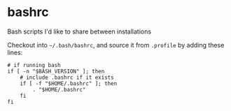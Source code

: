 # bashrc
Bash scripts I'd like to share between installations

Checkout into `~/.bash/bashrc`, and source it from `.profile` by adding these lines:

```
# if running bash
if [ -n "$BASH_VERSION" ]; then
    # include .bashrc if it exists
    if [ -f "$HOME/.bashrc" ]; then
        . "$HOME/.bashrc"
    fi
fi
```
